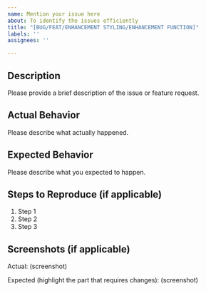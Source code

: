 ```yaml
---
name: Mention your issue here
about: To identify the issues efficiently
title: "[BUG/FEAT/ENHANCEMENT STYLING/ENHANCEMENT FUNCTION]"
labels: ''
assignees: ''

---
```


## Description

Please provide a brief description of the issue or feature request.

## Actual Behavior

Please describe what actually happened.

## Expected Behavior

Please describe what you expected to happen.

## Steps to Reproduce (if applicable)

1. Step 1
2. Step 2
3. Step 3


## Screenshots (if applicable)

Actual:
(screenshot)

Expected (highlight the part that requires changes):
(screenshot)

